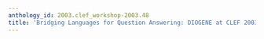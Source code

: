```yaml
---
anthology_id: 2003.clef_workshop-2003.48
title: 'Bridging Languages for Question Answering: DIOGENE at CLEF 2003'
---
```

